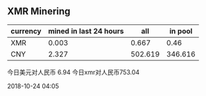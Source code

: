 ## XMR Minering

|currency|mined in last 24 hours|all|in pool|
|---|---|---|---|
|XMR|0.003|0.667|0.46|
|CNY|2.327|502.619|346.616|

今日美元对人民币 6.94	今日xmr对人民币753.04


2018-10-24 04:05